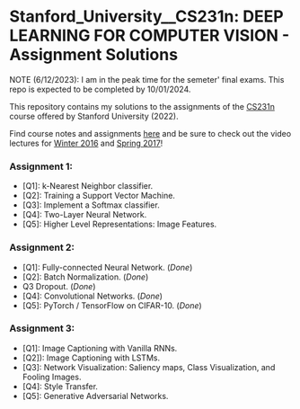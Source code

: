 # Stanford_University__CS231n: DEEP LEARNING FOR COMPUTER VISION - Assignment Solutions
NOTE (6/12/2023): I am in the peak time for the semeter' final exams. This repo is expected to be completed by 10/01/2024.

This repository contains my solutions to the assignments of the [CS231n](http://cs231n.stanford.edu/) course offered by Stanford University (2022).

Find course notes and assignments [here](http://cs231n.github.io) and be sure to check out the video lectures for [Winter 2016](https://www.youtube.com/playlist?list=PLkt2uSq6rBVctENoVBg1TpCC7OQi31AlC) and [Spring 2017](https://www.youtube.com/playlist?list=PLC1qU-LWwrF64f4QKQT-Vg5Wr4qEE1Zxk)!



### Assignment 1:
- [Q1]: k-Nearest Neighbor classifier. 
- [Q2]: Training a Support Vector Machine. 
- [Q3]: Implement a Softmax classifier. 
- [Q4]: Two-Layer Neural Network. 
- [Q5]: Higher Level Representations: Image Features. 

### Assignment 2:
- [Q1]: Fully-connected Neural Network. (_Done_)
- [Q2]: Batch Normalization. (_Done_)
- Q3 Dropout. (_Done_)
- [Q4]: Convolutional Networks. (_Done_)
- [Q5]: PyTorch / TensorFlow on CIFAR-10. (_Done_)

### Assignment 3:
- [Q1]: Image Captioning with Vanilla RNNs. 
- [Q2]): Image Captioning with LSTMs. 
- [Q3]: Network Visualization: Saliency maps, Class Visualization, and Fooling Images. 
- [Q4]: Style Transfer. 
- [Q5]: Generative Adversarial Networks.
